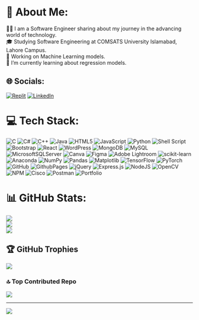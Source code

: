 # 💫 About Me:
👩‍💻 I am a Software Engineer sharing about my journey in the advancing world of technology.<br>🎓 Studying Software Engineering at COMSATS University Islamabad, Lahore Campus.<br>🔭 Working on Machine Learning models.<br>🌱 I’m currently learning about regression models.


## 🌐 Socials:
[![Replit](https://img.shields.io/badge/Replit-%23E4405F.svg?logo=Replit&logoColor=white)](https://replit.com/@MaheeraMaryam) [![LinkedIn](https://img.shields.io/badge/LinkedIn-%230077B5.svg?logo=linkedin&logoColor=white)](https://www.linkedin.com/in/maheera-maryam-5a1826221/) 

# 💻 Tech Stack:
![C](https://img.shields.io/badge/c-%2300599C.svg?style=flat&logo=c&logoColor=white) ![C#](https://img.shields.io/badge/c%23-%23239120.svg?style=flat&logo=csharp&logoColor=white) ![C++](https://img.shields.io/badge/c++-%2300599C.svg?style=flat&logo=c%2B%2B&logoColor=white) ![Java](https://img.shields.io/badge/java-%23ED8B00.svg?style=flat&logo=openjdk&logoColor=white) ![HTML5](https://img.shields.io/badge/html5-%23E34F26.svg?style=flat&logo=html5&logoColor=white) ![JavaScript](https://img.shields.io/badge/javascript-%23323330.svg?style=flat&logo=javascript&logoColor=%23F7DF1E) ![Python](https://img.shields.io/badge/python-3670A0?style=flat&logo=python&logoColor=ffdd54) ![Shell Script](https://img.shields.io/badge/shell_script-%23121011.svg?style=flat&logo=gnu-bash&logoColor=white) ![Bootstrap](https://img.shields.io/badge/bootstrap-%238511FA.svg?style=flat&logo=bootstrap&logoColor=white) ![React](https://img.shields.io/badge/react-%2320232a.svg?style=flat&logo=react&logoColor=%2361DAFB) ![WordPress](https://img.shields.io/badge/WordPress-%23117AC9.svg?style=flat&logo=WordPress&logoColor=white) ![MongoDB](https://img.shields.io/badge/MongoDB-%234ea94b.svg?style=flat&logo=mongodb&logoColor=white) ![MySQL](https://img.shields.io/badge/mysql-4479A1.svg?style=flat&logo=mysql&logoColor=white) ![MicrosoftSQLServer](https://img.shields.io/badge/Microsoft%20SQL%20Server-CC2927?style=flat&logo=microsoft%20sql%20server&logoColor=white) ![Canva](https://img.shields.io/badge/Canva-%2300C4CC.svg?style=flat&logo=Canva&logoColor=white) ![Figma](https://img.shields.io/badge/figma-%23F24E1E.svg?style=flat&logo=figma&logoColor=white) ![Adobe Lightroom](https://img.shields.io/badge/Adobe%20Lightroom-31A8FF.svg?style=flat&logo=Adobe%20Lightroom&logoColor=white) ![scikit-learn](https://img.shields.io/badge/scikit--learn-%23F7931E.svg?style=flat&logo=scikit-learn&logoColor=white) ![Anaconda](https://img.shields.io/badge/Anaconda-%2344A833.svg?style=flat&logo=anaconda&logoColor=white)
![NumPy](https://img.shields.io/badge/numpy-%23013243.svg?style=flat&logo=numpy&logoColor=white) ![Pandas](https://img.shields.io/badge/pandas-%23150458.svg?style=flat&logo=pandas&logoColor=white) ![Matplotlib](https://img.shields.io/badge/Matplotlib-%23ffffff.svg?style=flat&logo=Matplotlib&logoColor=black) ![TensorFlow](https://img.shields.io/badge/TensorFlow-%23FF6F00.svg?style=flat&logo=TensorFlow&logoColor=white) ![PyTorch](https://img.shields.io/badge/PyTorch-%23EE4C2C.svg?style=flat&logo=PyTorch&logoColor=white) ![GitHub](https://img.shields.io/badge/github-%23121011.svg?style=flat&logo=github&logoColor=white) ![GithubPages](https://img.shields.io/badge/github%20pages-121013?style=flat&logo=github&logoColor=white) ![jQuery](https://img.shields.io/badge/jquery-%230769AD.svg?style=flat&logo=jquery&logoColor=white) ![Express.js](https://img.shields.io/badge/express.js-%23404d59.svg?style=flat&logo=express&logoColor=%2361DAFB) ![NodeJS](https://img.shields.io/badge/node.js-6DA55F?style=flat&logo=node.js&logoColor=white) ![OpenCV](https://img.shields.io/badge/opencv-%23white.svg?style=flat&logo=opencv&logoColor=white) ![NPM](https://img.shields.io/badge/NPM-%23CB3837.svg?style=flat&logo=npm&logoColor=white) ![Cisco](https://img.shields.io/badge/cisco-%23049fd9.svg?style=flat&logo=cisco&logoColor=black) ![Postman](https://img.shields.io/badge/Postman-FF6C37?style=flat&logo=postman&logoColor=white) ![Portfolio](https://img.shields.io/badge/Portfolio-%23000000.svg?style=flat&logo=firefox&logoColor=#FF7139)

# 📊 GitHub Stats:
![](https://github-readme-stats.vercel.app/api?username=maheera421&theme=radical&hide_border=false&include_all_commits=false&count_private=false)<br/>
![](https://github-readme-streak-stats.herokuapp.com/?user=maheera421&theme=radical&hide_border=false)<br/>
![](https://github-readme-stats.vercel.app/api/top-langs/?username=maheera421&theme=radical&hide_border=false&include_all_commits=false&count_private=false&layout=compact)

## 🏆 GitHub Trophies
![](https://github-profile-trophy.vercel.app/?username=maheera421&theme=radical&no-frame=true&no-bg=false&margin-w=4)

### 🔝 Top Contributed Repo
![](https://github-contributor-stats.vercel.app/api?username=maheera421&limit=5&theme=radical&combine_all_yearly_contributions=true)

---
[![](https://visitcount.itsvg.in/api?id=maheera421&icon=0&color=10)](https://visitcount.itsvg.in)



